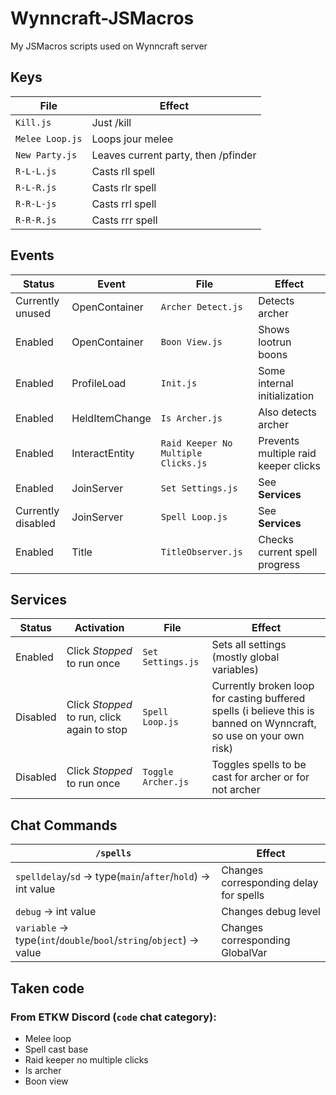 # Wynncraft-JSMacros
My JSMacros scripts used on Wynncraft server

## Keys
|File|Effect|
|----|------|
|`Kill.js`|Just /kill
|`Melee Loop.js`|Loops jour melee
|`New Party.js`|Leaves current party, then /pfinder
|`R-L-L.js`|Casts rll spell
|`R-L-R.js`|Casts rlr spell
|`R-R-L-js`|Casts rrl spell
|`R-R-R.js`|Casts rrr spell

## Events
|Status|Event|File|Effect|
|------|-----|----|------|
|Currently unused|OpenContainer|`Archer Detect.js`|Detects archer|
|Enabled|OpenContainer|`Boon View.js`|Shows lootrun boons|
|Enabled|ProfileLoad|`Init.js`|Some internal initialization|
|Enabled|HeldItemChange|`Is Archer.js`|Also detects archer|
|Enabled|InteractEntity|`Raid Keeper No Multiple Clicks.js`|Prevents multiple raid keeper clicks|
|Enabled|JoinServer|`Set Settings.js`|See **Services**|
|Currently disabled|JoinServer|`Spell Loop.js`|See **Services**|
|Enabled|Title|`TitleObserver.js`|Checks current spell progress|

## Services
|Status|Activation|File|Effect|
|------|-------|----|------|
|Enabled|Click *Stopped* to run once|`Set Settings.js`|Sets all settings (mostly global variables)|
|Disabled|Click *Stopped* to run, click again to stop|`Spell Loop.js`|Currently broken loop for casting buffered spells (i believe this is banned on Wynncraft, so use on your own risk)|
|Disabled|Click *Stopped* to run once|`Toggle Archer.js`|Toggles spells to be cast for archer or for not archer|

## Chat Commands
|`/spells`|Effect|
|---------|------|
|`spelldelay`/`sd` -> type(`main`/`after`/`hold`) -> int value|Changes corresponding delay for spells|
|`debug` -> int value|Changes debug level|
|`variable` -> type(`int`/`double`/`bool`/`string`/`object`) -> value|Changes corresponding GlobalVar|

## Taken code
### From ETKW Discord (`code` chat category):
- Melee loop
- Spell cast base
- Raid keeper no multiple clicks
- Is archer
- Boon view
